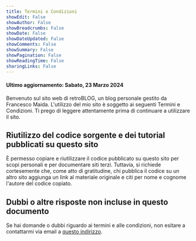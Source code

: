 ```yaml
---
title: Termini e Condizioni
showEdit: False
showAuthor: False
showBreadcrumbs: False
showDate: False
showDateUpdated: False
showComments: False
showSummary: False
showPagination: False
showReadingTime: False
sharingLinks: False
---
```


#### Ultimo aggiornamento: Sabato, 23 Marzo 2024

Benvenuto sul sito web di retroBLOG, un blog personale gestito da Francesco Maida. L'utilizzo del mio sito è soggetto ai seguenti Termini e Condizioni. Ti prego di leggere attentamente prima di continuare a utilizzare il sito.</p>

## Riutilizzo del codice sorgente e dei tutorial pubblicati su questo sito

È permesso copiare e riutilizzare il codice pubblicato su questo sito per scopi personali e per documentare siti terzi. Tuttavia, si richiede cortesemente che, come atto di gratitudine, chi pubblica il codice su un altro sito aggiunga un link al materiale originale e citi per nome e cognome l'autore del codice copiato.

## Dubbi o altre risposte non incluse in questo documento

Se hai domande o dubbi riguardo ai termini e alle condizioni, non esitare a contattarmi via email a <a href="mailto:museo05_vasto@icloud.com">questo indirizzo</a>.
